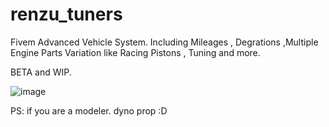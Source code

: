 # renzu_tuners
Fivem Advanced Vehicle System. Including Mileages , Degrations ,Multiple Engine Parts Variation like Racing Pistons , Tuning and more.

BETA and WIP.

![image](https://user-images.githubusercontent.com/82306584/221435466-9ec43a92-6f50-40e4-ad14-c80ef8898fcb.png)

PS: if you are a modeler. dyno prop :D

